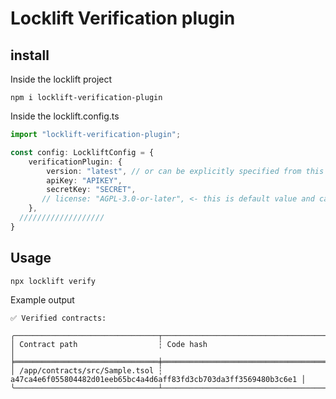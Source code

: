 # Locklift Verification plugin


## install
Inside the locklift project
```shell
npm i locklift-verification-plugin
```

Inside the locklift.config.ts
```typescript
import "locklift-verification-plugin";

const config: LockliftConfig = {
    verificationPlugin: {
        version: "latest", // or can be explicitly specified from this page `https://github.com/broxus/everscan-verify/releases`
        apiKey: "APIKEY",
        secretKey: "SECRET",
       // license: "AGPL-3.0-or-later", <- this is default value and can be overrided
    },
  ///////////////////
}
```

## Usage
```shell
npx locklift verify
```
Example output
```text
✅ Verified contracts:

╭────────────────────────────────┬──────────────────────────────────────────────────────────────────╮
│ Contract path                  ┆ Code hash                                                        │
╞════════════════════════════════╪══════════════════════════════════════════════════════════════════╡
│ /app/contracts/src/Sample.tsol ┆ a47ca4e6f055804482d01eeb65bc4a4d6aff83fd3cb703da3ff3569480b3c6e1 │
╰────────────────────────────────┴──────────────────────────────────────────────────────────────────╯



```



